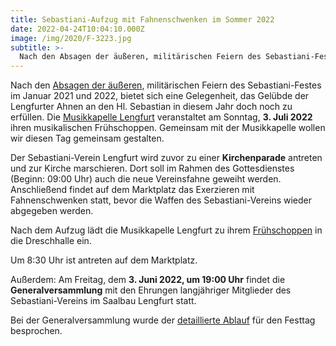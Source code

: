 ```yaml
---
title: Sebastiani-Aufzug mit Fahnenschwenken im Sommer 2022
date: 2022-04-24T10:04:10.000Z
image: /img/2020/F-3223.jpg
subtitle: >-
  Nach den Absagen der äußeren, militärischen Feiern des Sebastiani-Festes 2021 und 2022, bietet sich eine Gelegenheit das Gelübde in diesem Jahr doch noch zu erfüllen...
---
```


Nach den [Absagen der äußeren](/neuigkeiten/sebastiani-2022-ankündigung-3/), militärischen Feiern des Sebastiani-Festes im Januar 2021 und 2022, bietet sich eine Gelegenheit, das Gelübde der Lengfurter Ahnen an den Hl. Sebastian in diesem Jahr doch noch zu erfüllen.
Die [Musikkapelle Lengfurt](https://www.musikale.de/) veranstaltet am Sonntag, **3. Juli 2022** ihren musikalischen Frühschoppen. Gemeinsam mit der Musikkapelle wollen wir diesen Tag gemeinsam gestalten.
 
Der Sebastiani-Verein Lengfurt wird zuvor zu einer **Kirchenparade** antreten und zur Kirche marschieren. Dort soll im Rahmen des Gottesdienstes (Beginn: 09:00 Uhr) auch die neue Vereinsfahne geweiht werden. Anschließend findet auf dem Marktplatz das Exerzieren mit Fahnenschwenken statt, bevor die Waffen des Sebastiani-Vereins wieder abgegeben werden. 
 
Nach dem Aufzug lädt die Musikkapelle Lengfurt zu ihrem [Frühschoppen](https://www.musikale.de/konzerte-und-events/) in die Dreschhalle ein. 

Um 8:30 Uhr ist antreten auf dem Marktplatz.
 
Außerdem: Am Freitag, dem **3. Juni 2022, um 19:00 Uhr** findet die **Generalversammlung** mit den Ehrungen langjähriger Mitglieder des Sebastiani-Vereins im Saalbau Lengfurt statt. 

Bei der Generalversammlung wurde der [detaillierte Ablauf](/neuigkeiten/detailierter-ablauf-sebastiani-2022/) für den Festtag besprochen.